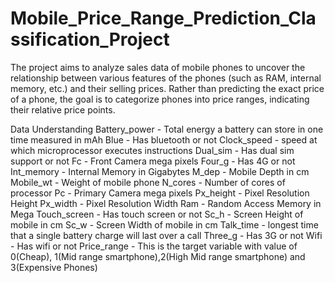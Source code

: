 # Mobile_Price_Range_Prediction_Classification_Project
The project aims to analyze sales data of mobile phones to uncover the relationship between various features of the phones (such as RAM, internal memory, etc.) and their selling prices. Rather than predicting the exact price of a phone, the goal is to categorize phones into price ranges, indicating their relative price points. 


Data Understanding
Battery_power - Total energy a battery can store in one time measured in mAh
Blue - Has bluetooth or not
Clock_speed - speed at which microprocessor executes instructions
Dual_sim - Has dual sim support or not
Fc - Front Camera mega pixels
Four_g - Has 4G or not
Int_memory - Internal Memory in Gigabytes
M_dep - Mobile Depth in cm
Mobile_wt - Weight of mobile phone
N_cores - Number of cores of processor
Pc - Primary Camera mega pixels
Px_height - Pixel Resolution Height
Px_width - Pixel Resolution Width
Ram - Random Access Memory in Mega
Touch_screen - Has touch screen or not
Sc_h - Screen Height of mobile in cm
Sc_w - Screen Width of mobile in cm
Talk_time - longest time that a single battery charge will last over a call
Three_g - Has 3G or not
Wifi - Has wifi or not
Price_range - This is the target variable with value of 0(Cheap), 1(Mid range smartphone),2(High Mid range smartphone) and 3(Expensive Phones)
